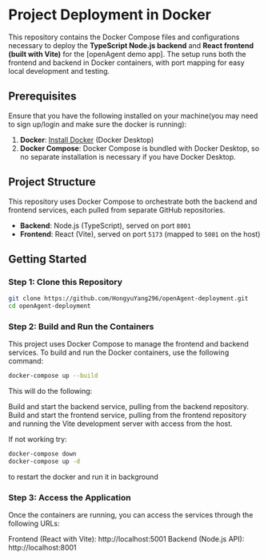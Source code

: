 # Project Deployment in Docker

This repository contains the Docker Compose files and configurations necessary to deploy the **TypeScript Node.js backend** and **React frontend (built with Vite)** for the [openAgent demo app]. The setup runs both the frontend and backend in Docker containers, with port mapping for easy local development and testing.

## Prerequisites

Ensure that you have the following installed on your machine(you may need to sign up/login and make sure the docker is running):

1. **Docker**: [Install Docker](https://docs.docker.com/get-docker/) (Docker Desktop)
2. **Docker Compose**: Docker Compose is bundled with Docker Desktop, so no separate installation is necessary if you have Docker Desktop.

## Project Structure

This repository uses Docker Compose to orchestrate both the backend and frontend services, each pulled from separate GitHub repositories.

- **Backend**: Node.js (TypeScript), served on port `8001`
- **Frontend**: React (Vite), served on port `5173` (mapped to `5001` on the host)

## Getting Started

### Step 1: Clone this Repository

```bash
git clone https://github.com/HongyuYang296/openAgent-deployment.git
cd openAgent-deployment
```

### Step 2: Build and Run the Containers
This project uses Docker Compose to manage the frontend and backend services. To build and run the Docker containers, use the following command:

```bash
docker-compose up --build
```
This will do the following:

Build and start the backend service, pulling from the backend repository.
Build and start the frontend service, pulling from the frontend repository and running the Vite development server with access from the host.

If not working try:

```bash
docker-compose down
docker-compose up -d
```
to restart the docker and run it in background

### Step 3: Access the Application
Once the containers are running, you can access the services through the following URLs:

Frontend (React with Vite): http://localhost:5001
Backend (Node.js API): http://localhost:8001

